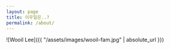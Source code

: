 ```yaml
---
layout: page
title: 이우일은..?
permalink: /about/
---
```


![Wooil Lee]({{ "/assets/images/wooil-fam.jpg" | absolute_url }})

